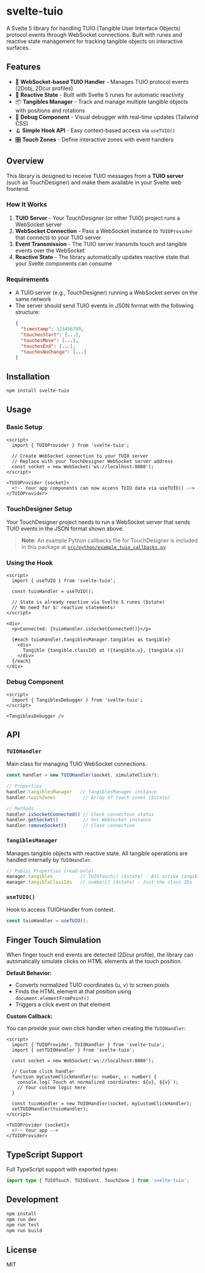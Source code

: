 # svelte-tuio

A Svelte 5 library for handling TUIO (Tangible User Interface Objects) protocol events through WebSocket connections. Built with runes and reactive state management for tracking tangible objects on interactive surfaces.

## Features

- 🎯 **WebSocket-based TUIO Handler** - Manages TUIO protocol events (2Dobj, 2Dcur profiles)
- 🔄 **Reactive State** - Built with Svelte 5 runes for automatic reactivity
- 📦 **Tangibles Manager** - Track and manage multiple tangible objects with positions and rotations
- 🎨 **Debug Component** - Visual debugger with real-time updates (Tailwind CSS)
- 🪝 **Simple Hook API** - Easy context-based access via `useTUIO()`
- 🎛️ **Touch Zones** - Define interactive zones with event handlers

## Overview

This library is designed to receive TUIO messages from a **TUIO server** (such as TouchDesigner) and make them available in your Svelte web frontend. 

### How It Works

1. **TUIO Server** - Your TouchDesigner (or other TUIO) project runs a WebSocket server
2. **WebSocket Connection** - Pass a WebSocket instance to `TUIOProvider` that connects to your TUIO server
3. **Event Transmission** - The TUIO server transmits touch and tangible events over the WebSocket
4. **Reactive State** - The library automatically updates reactive state that your Svelte components can consume

### Requirements

- A TUIO server (e.g., TouchDesigner) running a WebSocket server on the same network
- The server should send TUIO events in JSON format with the following structure:
  ```json
  {
    "timestamp": 123456789,
    "touchesStart": [...],
    "touchesMove": [...],
    "touchesEnd": [...],
    "touchesNoChange": [...]
  }
  ```

## Installation

```bash
npm install svelte-tuio
```

## Usage

### Basic Setup

```svelte
<script>
  import { TUIOProvider } from 'svelte-tuio';

  // Create WebSocket connection to your TUIO server
  // Replace with your TouchDesigner WebSocket server address
  const socket = new WebSocket('ws://localhost:8080');
</script>

<TUIOProvider {socket}>
  <!-- Your app components can now access TUIO data via useTUIO() -->
</TUIOProvider>
```

### TouchDesigner Setup

Your TouchDesigner project needs to run a WebSocket server that sends TUIO events in the JSON format shown above.

> **Note:** An example Python callbacks file for TouchDesigner is included in this package at [`src/python/example_tuio_callbacks.py`](https://github.com/monomango-jamie/svelte-tuio/blob/main/src/python/example_tuio_callbacks.py)

### Using the Hook

```svelte
<script>
  import { useTUIO } from 'svelte-tuio';

  const tuioHandler = useTUIO();
  
  // State is already reactive via Svelte 5 runes ($state)
  // No need for $: reactive statements!
</script>

<div>
  <p>Connected: {tuioHandler.isSocketConnected()}</p>
  
  {#each tuioHandler.tangiblesManager.tangibles as tangible}
    <div>
      Tangible {tangible.classId} at ({tangible.u}, {tangible.v})
    </div>
  {/each}
</div>
```

### Debug Component

```svelte
<script>
  import { TangiblesDebugger } from 'svelte-tuio';
</script>

<TangiblesDebugger />
```

## API

### `TUIOHandler`

Main class for managing TUIO WebSocket connections.

```typescript
const handler = new TUIOHandler(socket, simulateClick?);

// Properties
handler.tangiblesManager   // TangiblesManager instance
handler.touchZones          // Array of touch zones ($state)

// Methods
handler.isSocketConnected() // Check connection status
handler.getSocket()         // Get WebSocket instance
handler.removeSocket()      // Close connection
```

### `TangiblesManager`

Manages tangible objects with reactive state. All tangible operations are handled internally by `TUIOHandler`.

```typescript
// Public Properties (read-only)
manager.tangibles          // TUIOTouch[] ($state) - All active tangibles
manager.tangibleClassIds   // number[] ($state) - Just the class IDs
```

### `useTUIO()`

Hook to access TUIOHandler from context.

```typescript
const tuioHandler = useTUIO();
```

## Finger Touch Simulation

When finger touch end events are detected (2Dcur profile), the library can automatically simulate clicks on HTML elements at the touch position.

**Default Behavior:**

- Converts normalized TUIO coordinates (u, v) to screen pixels
- Finds the HTML element at that position using `document.elementFromPoint()`
- Triggers a click event on that element

**Custom Callback:**

You can provide your own click handler when creating the `TUIOHandler`:

```svelte
<script>
  import { TUIOProvider, TUIOHandler } from 'svelte-tuio';
  import { setTUIOHandler } from 'svelte-tuio';

  const socket = new WebSocket('ws://localhost:8080');
  
  // Custom click handler
  function myCustomClickHandler(u: number, v: number) {
    console.log(`Touch at normalized coordinates: ${u}, ${v}`);
    // Your custom logic here
  }
  
  const tuioHandler = new TUIOHandler(socket, myCustomClickHandler);
  setTUIOHandler(tuioHandler);
</script>

<TUIOProvider {socket}>
  <!-- Your app -->
</TUIOProvider>
```

## TypeScript Support

Full TypeScript support with exported types:

```typescript
import type { TUIOTouch, TUIOEvent, TouchZone } from 'svelte-tuio';
```

## Development

```bash
npm install
npm run dev
npm run test
npm run build
```

## License

MIT
